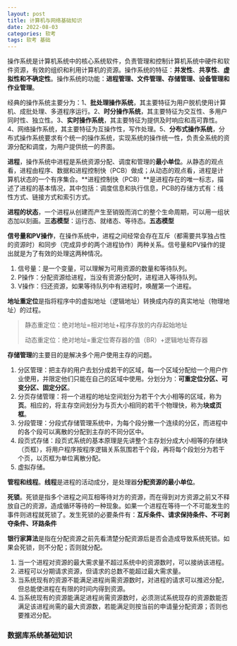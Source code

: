 ```yaml
---
layout: post
title: 计算机与网络基础知识
date: 2022-08-03
categories: 软考
tags: 软考 基础 
---
```


操作系统是计算机系统中的核心系统软件，负责管理和控制计算机系统中硬件和软件资源，有效的组织和利用计算机的资源。操作系统的特征：**并发性**、**共享性**、**虚拟性和不确定性**。操作系统的功能：**进程管理、文件管理、存储管理、设备管理和作业管理**。

经典的操作系统主要分为：1、**批处理操作系统**，其主要特征为用户脱机使用计算机、成批处理、多道程序运行。2、**时分操作系统**，其主要特征为交互性、多用户同时性、独立性。3、**实时操作系统**，其主要特征为提供及时响应和高可靠性。4、网络操作系统，其主要特征为互操作性，写作处理。5、**分布式操作系统**，分布式操作系统要求有个统一的操作系统，实现系统的操作统一性，负责全系统的资源分配和调度，为用户提供统一的界面。

**进程**，操作系统中进程是系统资源分配、调度和管理的**最小单位**。从静态的观点看，进程由程序、数据和进程控制快（PCB）做成；从动态的观点看，进程是计算机状态的一个有序集合。**进程控制快（PCB）**是进程存在的唯一标志，描述了进程的基本情况，其中包括：调度信息和执行信息，PCB的存储方式有：线性方式、链接方式和索引方式。

**进程的状态**，一个进程从创建而产生至销毁而消亡的整个生命周期，可以用一组状态加以刻画。**三态模型**：运行态、就绪态、等待态。**五态模型**

**信号量和PV操作**，在操作系统中，进程之间经常会存在互斥（都需要共享独占性的资源时）和同步（完成异步的两个进程协作）两种关系。信号量和PV操作的提出就是为了有效的处理这两种情况。

1. 信号量：是一个变量，可以理解为可用资源的数量和等待队列。
2. P操作：分配资源给进程，当没有资源分配时，进程进入等待队列。
3. V操作：归还资源，如果等待队列中有进程时，唤醒第一个进程。

**地址重定位**是指将程序中的虚拟地址（逻辑地址）转换成内存的真实地址（物理地址）的过程。

> 静态重定位：绝对地址=相对地址+程序存放的内存起始地址
>
> 动态重定位：绝对地址=重定位寄存器的值（BR）+逻辑地址寄存器

**存储管理**的主要目的是解决多个用户使用主存的问题。

1. 分区管理：把主存的用户去划分成若干的区域，每一个区域分配给一个用户作业使用，并限定他们只能在自己的区域中使用。分划分为：**可重定位分区、可变分区、固定分区**。
2. 分页存储管理：将一个进程的地址空间划分为若干个大小相等的区域，称为**页**。相应的，将主存空间划分为与页大小相同的若干个物理快，称为**块或页框**。
3. 分段管理：分段式存储管理系统中，为每个段分撇一个连续的分区，而进程中的各个段可以离散的分配到主存的不同分区中。
4. 段页式存储：段页式系统的基本原理是先讲整个主存划分成大小相等的存储块（页框），将用户程序按程序逻辑关系氛围若干个段，再将每个段划分为若干个页，以页框为单位离散分配。
5. 虚拟存储。

**管程和线程**。**线程**是进程的活动成分，是处理器**分配资源的最小单位**。

**死锁**。死锁是指多个进程之间互相等待对方的资源，而在得到对方资源之前又不释放自己的资源，造成循环等待的一种现象。如果一个进程在等待一个不可能发生的事件则进程就死锁了。发生死锁的必要条件有：**互斥条件、请求保持条件、不可剥夺条件、环路条件**

**银行家算法**是指在分配资源之前先看清楚分配资源后是否会造成导致系统死锁。如果会死锁，则不分配；否则就分配。

1. 当一个进程对资源的最大需求量不超过系统中的资源数时，可以接纳该进程。
2. 进程可以分期请求资源，但请求的总数不能超过最大需求量。
3. 当系统现有的资源不能满足进程尚需资源数时，对进程的请求可以推迟分配，但总能使进程在有限的时间内得到资源。
4. 当系统现有的资源能满足进程尚需资源数时，必须测试系统现存的资源数能否满足该进程尚需的最大资源数，若能满足则按当前的申请量分配资源；否则也要推迟分配。

### 数据库系统基础知识

